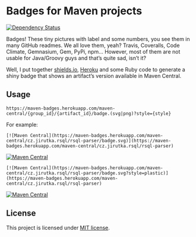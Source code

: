 Badges for Maven projects
=========================
[![Dependency Status](https://gemnasium.com/jirutka/maven-badges.svg)](https://gemnasium.com/jirutka/maven-badges)

Badges! These tiny pictures with label and some numbers, you see them in many GitHub readmes. We all love them, yeah? Travis, Coveralls, Code Climate, Gemnasium, Gem, PyPi, npm… 
However, most of them are not usable for Java/Groovy guys and that’s quite sad, isn’t it?

Well, I put together [shields.io](http://shields.io/), [Heroku](https://heroku.com) and some Ruby code to generate a shiny badge that shows an artifact’s version available in Maven Central.


Usage
-----

    https://maven-badges.herokuapp.com/maven-central/{group_id}/{artifact_id}/badge.(svg|png)?style={style}

For example:

	[![Maven Central](https://maven-badges.herokuapp.com/maven-central/cz.jirutka.rsql/rsql-parser/badge.svg)](https://maven-badges.herokuapp.com/maven-central/cz.jirutka.rsql/rsql-parser)

[![Maven Central](https://maven-badges.herokuapp.com/maven-central/cz.jirutka.rsql/rsql-parser/badge.svg)](https://maven-badges.herokuapp.com/maven-central/cz.jirutka.rsql/rsql-parser)

	[![Maven Central](https://maven-badges.herokuapp.com/maven-central/cz.jirutka.rsql/rsql-parser/badge.svg?style=plastic)](https://maven-badges.herokuapp.com/maven-central/cz.jirutka.rsql/rsql-parser)

[![Maven Central](https://maven-badges.herokuapp.com/maven-central/cz.jirutka.rsql/rsql-parser/badge.svg?style=plastic)](https://maven-badges.herokuapp.com/maven-central/cz.jirutka.rsql/rsql-parser)

License
-------
This project is licensed under [MIT license](http://opensource.org/licenses/MIT).